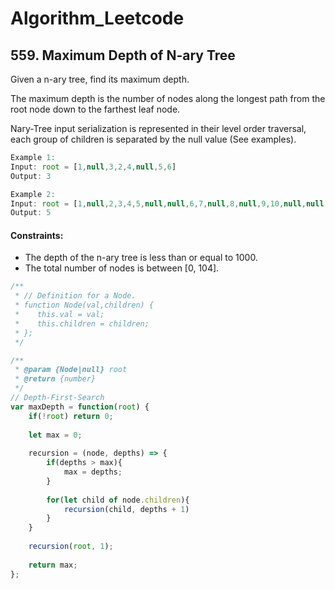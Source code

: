 # Algorithm_Leetcode

## 559. Maximum Depth of N-ary Tree

Given a n-ary tree, find its maximum depth.

The maximum depth is the number of nodes along the longest path from the root node down to the farthest leaf node.

Nary-Tree input serialization is represented in their level order traversal, each group of children is separated by the null value (See examples).


```js
Example 1:
Input: root = [1,null,3,2,4,null,5,6]
Output: 3

Example 2:
Input: root = [1,null,2,3,4,5,null,null,6,7,null,8,null,9,10,null,null,11,null,12,null,13,null,null,14]
Output: 5
```
#### Constraints:
* The depth of the n-ary tree is less than or equal to 1000.
* The total number of nodes is between [0, 104].

```js
/**
 * // Definition for a Node.
 * function Node(val,children) {
 *    this.val = val;
 *    this.children = children;
 * };
 */

/**
 * @param {Node|null} root
 * @return {number}
 */
// Depth-First-Search
var maxDepth = function(root) {
    if(!root) return 0;
    
    let max = 0;
    
    recursion = (node, depths) => {
        if(depths > max){
            max = depths;
        }
        
        for(let child of node.children){
            recursion(child, depths + 1)
        }
    }
    
    recursion(root, 1);
    
    return max;
};
```

